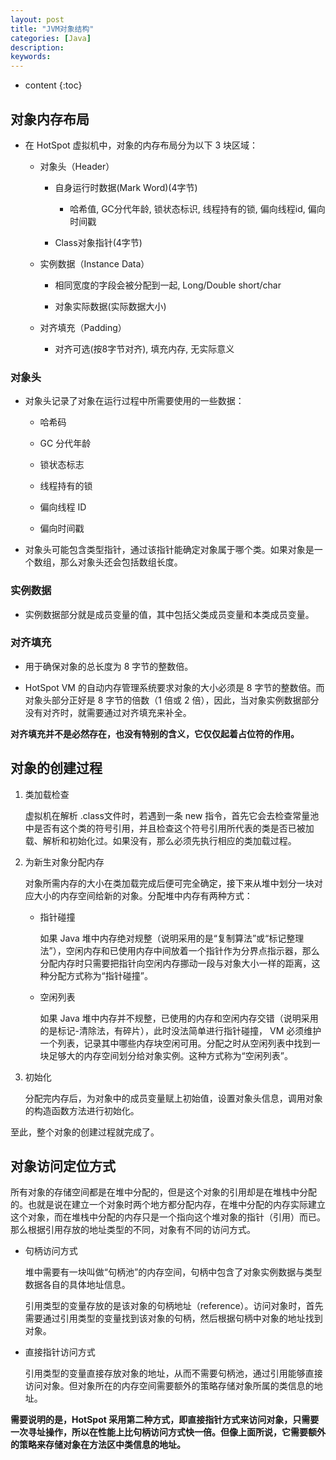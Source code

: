 ```yaml
---
layout: post
title: "JVM对象结构"
categories: [Java]
description:
keywords:
---
```


* content
{:toc}

## 对象内存布局

* 在 HotSpot 虚拟机中，对象的内存布局分为以下 3 块区域：

    * 对象头（Header）

        * 自身运行时数据(Mark Word)(4字节)

            * 哈希值, GC分代年龄, 锁状态标识, 线程持有的锁, 偏向线程id, 偏向时间戳
    
        * Class对象指针(4字节)
    
    * 实例数据（Instance Data）

        * 相同宽度的字段会被分配到一起, Long/Double short/char

        * 对象实际数据(实际数据大小)
    
    * 对齐填充（Padding）

        * 对齐可选(按8字节对齐), 填充内存, 无实际意义

### 对象头

* 对象头记录了对象在运行过程中所需要使用的一些数据：

    * 哈希码
    
    * GC 分代年龄
    
    * 锁状态标志
    
    * 线程持有的锁
    
    * 偏向线程 ID
    
    * 偏向时间戳

* 对象头可能包含类型指针，通过该指针能确定对象属于哪个类。如果对象是一个数组，那么对象头还会包括数组长度。

### 实例数据

* 实例数据部分就是成员变量的值，其中包括父类成员变量和本类成员变量。

### 对齐填充

* 用于确保对象的总长度为 8 字节的整数倍。

* HotSpot VM 的自动内存管理系统要求对象的大小必须是 8 字节的整数倍。而对象头部分正好是 8 字节的倍数（1 倍或 2 倍），因此，当对象实例数据部分没有对齐时，就需要通过对齐填充来补全。

**对齐填充并不是必然存在，也没有特别的含义，它仅仅起着占位符的作用。**

## 对象的创建过程

1. 类加载检查

    虚拟机在解析 .class文件时，若遇到一条 new 指令，首先它会去检查常量池中是否有这个类的符号引用，并且检查这个符号引用所代表的类是否已被加载、解析和初始化过。如果没有，那么必须先执行相应的类加载过程。

1. 为新生对象分配内存

    对象所需内存的大小在类加载完成后便可完全确定，接下来从堆中划分一块对应大小的内存空间给新的对象。分配堆中内存有两种方式：

    * 指针碰撞

        如果 Java 堆中内存绝对规整（说明采用的是“复制算法”或“标记整理法”），空闲内存和已使用内存中间放着一个指针作为分界点指示器，那么分配内存时只需要把指针向空闲内存挪动一段与对象大小一样的距离，这种分配方式称为“指针碰撞”。

    * 空闲列表

        如果 Java 堆中内存并不规整，已使用的内存和空闲内存交错（说明采用的是标记-清除法，有碎片），此时没法简单进行指针碰撞， VM 必须维护一个列表，记录其中哪些内存块空闲可用。分配之时从空闲列表中找到一块足够大的内存空间划分给对象实例。这种方式称为“空闲列表”。

1. 初始化

    分配完内存后，为对象中的成员变量赋上初始值，设置对象头信息，调用对象的构造函数方法进行初始化。

至此，整个对象的创建过程就完成了。

## 对象访问定位方式

所有对象的存储空间都是在堆中分配的，但是这个对象的引用却是在堆栈中分配的。也就是说在建立一个对象时两个地方都分配内存，在堆中分配的内存实际建立这个对象，而在堆栈中分配的内存只是一个指向这个堆对象的指针（引用）而已。 那么根据引用存放的地址类型的不同，对象有不同的访问方式。

* 句柄访问方式

    堆中需要有一块叫做“句柄池”的内存空间，句柄中包含了对象实例数据与类型数据各自的具体地址信息。

    引用类型的变量存放的是该对象的句柄地址（reference）。访问对象时，首先需要通过引用类型的变量找到该对象的句柄，然后根据句柄中对象的地址找到对象。

* 直接指针访问方式

    引用类型的变量直接存放对象的地址，从而不需要句柄池，通过引用能够直接访问对象。但对象所在的内存空间需要额外的策略存储对象所属的类信息的地址。

**需要说明的是，HotSpot 采用第二种方式，即直接指针方式来访问对象，只需要一次寻址操作，所以在性能上比句柄访问方式快一倍。但像上面所说，它需要额外的策略来存储对象在方法区中类信息的地址。**   
    
    
    
    
    
    
    
    
    
